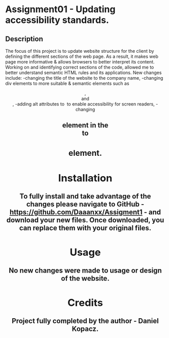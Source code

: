 # Assignment01 - Updating accessibility standards.

## Description
The focus of this project is to update website structure for the client by defining the different sections of the web page. As a result, it makes web page more informative & allows browsers to better interpret its content.
Working on and identifying correct sections of the code, allowed me to better understand semantic HTML rules and its applications.
New changes include:
-changing the title of the website to the company name,
-changing div elements to more suitable & semantic elements such as <header>, <article> and <footer>,
-adding alt attributes to <img> to enable accessibility for screen readers,
-changing <h2> element in the <footer> to <h3> element.


## Installation
To fully install and take advantage of the changes please navigate to GitHub -  https://github.com/Daaanxx/Assigment1  -  and download your new files.
Once downloaded, you can replace them with your original files.

## Usage
No new changes were made to usage or design of the website.

## Credits
Project fully completed by the author - Daniel Kopacz.
